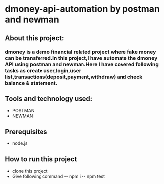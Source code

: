 # dmoney-api-automation by postman and newman

## About this project:
### dmoney is a demo financial related project where fake money can be transferred.In this project,I have automate the dmoney API using postman and newman.Here I have covered following tasks as create user,login,user list,transactions(deposit,payment,withdraw) and check balance & statement.

## Tools and technology used:
- POSTMAN
- NEWMAN

## Prerequisites
- node.js

## How to run this project
- clone this project
- Give following command
--  npm i
--  npm test



